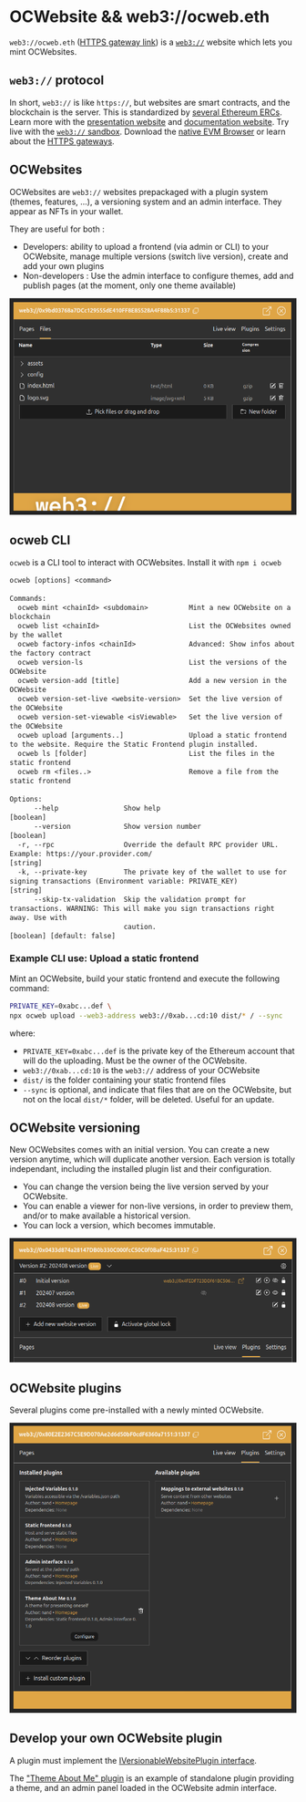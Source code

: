 # OCWebsite && web3://ocweb.eth

`web3://ocweb.eth` ([HTTPS gateway link](https://ocweb.eth.eth.web3gateway.dev/)) is a [`web3://`](https://docs.web3url.io/) website which lets you mint OCWebsites.

## ``web3://`` protocol

In short, ``web3://`` is like ``https://``, but websites are smart contracts, and the blockchain is the server. This is standardized by [several Ethereum ERCs](https://docs.web3url.io/web3-url-structure/base#standards). Learn more with the [presentation website](https://web3url.io) and [documentation website](https://docs.web3url.io/). Try live with the [``web3://`` sandbox](https://w3-sandbox.eth.eth.web3gateway.dev/). Download the [native EVM Browser](https://github.com/web3-protocol/evm-browser) or learn about the [HTTPS gateways](https://docs.web3url.io/web3-clients/https-gateway).

## OCWebsites

OCWebsites are ``web3://`` websites prepackaged with a plugin system (themes, features, ...), a versioning system and an admin interface. They appear as NFTs in your wallet.

They are useful for both : 

- Developers: ability to upload a frontend (via admin or CLI) to your OCWebsite, manage multiple versions (switch live version), create and add your own plugins
- Non-developers : Use the admin interface to configure themes, add and publish pages (at the moment, only one theme available)

![](./assets/ocWebAdmin.png)

## ocweb CLI

``ocweb`` is a CLI tool to interact with OCWebsites. Install it with ``npm i ocweb``

```
ocweb [options] <command>

Commands:
  ocweb mint <chainId> <subdomain>          Mint a new OCWebsite on a blockchain
  ocweb list <chainId>                      List the OCWebsites owned by the wallet
  ocweb factory-infos <chainId>             Advanced: Show infos about the factory contract
  ocweb version-ls                          List the versions of the OCWebsite
  ocweb version-add [title]                 Add a new version in the OCWebsite
  ocweb version-set-live <website-version>  Set the live version of the OCWebsite
  ocweb version-set-viewable <isViewable>   Set the live version of the OCWebsite
  ocweb upload [arguments..]                Upload a static frontend to the website. Require the Static Frontend plugin installed.
  ocweb ls [folder]                         List the files in the static frontend
  ocweb rm <files..>                        Remove a file from the static frontend

Options:
      --help                Show help                                                                                              [boolean]
      --version             Show version number                                                                                    [boolean]
  -r, --rpc                 Override the default RPC provider URL. Example: https://your.provider.com/                              [string]
  -k, --private-key         The private key of the wallet to use for signing transactions (Environment variable: PRIVATE_KEY)       [string]
      --skip-tx-validation  Skip the validation prompt for transactions. WARNING: This will make you sign transactions right away. Use with
                            caution.                                                                              [boolean] [default: false]
```

### Example CLI use: Upload a static frontend

Mint an OCWebsite, build your static frontend and execute the following command:

```bash
PRIVATE_KEY=0xabc...def \
npx ocweb upload --web3-address web3://0xab...cd:10 dist/* / --sync
```

where:
- `PRIVATE_KEY=0xabc...def` is the private key of the Ethereum account that will do the uploading. Must be the owner of the OCWebsite.
- `web3://0xab...cd:10` is the `web3://` address of your OCWebsite
- `dist/` is the folder containing your static frontend files
- `--sync` is optional, and indicate that files that are on the OCWebsite, but not on the local `dist/*` folder, will be deleted. Useful for an update.

## OCWebsite versioning

New OCWebsites comes with an initial version. You can create a new version anytime, which will duplicate another version. Each version is totally independant, including the installed plugin list and their configuration.

- You can change the version being the live version served by your OCWebsite.
- You can enable a viewer for non-live versions, in order to preview them, and/or to make available a historical version.
- You can lock a version, which becomes immutable.

![](./assets/ocWebAdminVersioning.png)

## OCWebsite plugins

Several plugins come pre-installed with a newly minted OCWebsite.

![](./assets/ocWebAdminPlugins.png)

## Develop your own OCWebsite plugin

A plugin must implement the [IVersionableWebsitePlugin interface](https://github.com/nand2/ocweb/blob/master/contracts/src/interfaces/IVersionableWebsite.sol). 

The ["Theme About Me" plugin](https://github.com/nand2/ocweb-theme-about-me) is an example of standalone plugin providing a theme, and an admin panel loaded in the OCWebsite admin interface.
